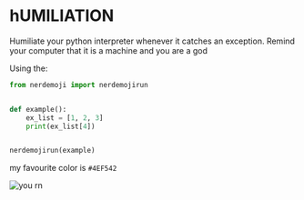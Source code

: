 # hUMILIATION

Humiliate your python interpreter whenever it catches an exception. Remind your computer that it is 
a machine and you are a god


Using the:
```py
from nerdemoji import nerdemojirun


def example():
    ex_list = [1, 2, 3]
    print(ex_list[4])


nerdemojirun(example)
```

my favourite color is `#4EF542`


![you rn](https://c.tenor.com/DuThn51FjPcAAAAC/nerd-emoji-nerd.gif)
